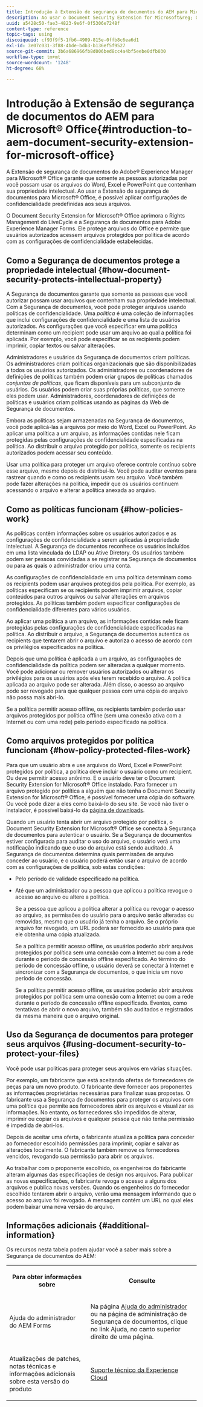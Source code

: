 ```yaml
---
title: Introdução à Extensão de segurança de documentos do AEM para Microsoft® Office
description: Ao usar o Document Security Extension for Microsoft&reg; Office, você pode aplicar configurações de confidencialidade predefinidas a seus arquivos do Microsoft&reg; Office.
uuid: a5428c50-fae3-4823-9e6f-0f5306e7248f
content-type: reference
topic-tags: using
discoiquuid: cf93f9f5-1fb6-4909-815e-0ffb8c6ea6d1
exl-id: 3e07c031-3f88-4bde-bdb3-b136ef5f9527
source-git-commit: 3b6a686966fb8d006bed8cc4a4bf5eebe0dfb030
workflow-type: tm+mt
source-wordcount: '1248'
ht-degree: 68%

---
```


# Introdução à Extensão de segurança de documentos do AEM para Microsoft® Office{#introduction-to-aem-document-security-extension-for-microsoft-office}

A Extensão de segurança de documentos do Adobe® Experience Manager para Microsoft® Office garante que somente as pessoas autorizadas por você possam usar os arquivos do Word, Excel e PowerPoint que contenham sua propriedade intelectual. Ao usar a Extensão de segurança de documentos para Microsoft® Office, é possível aplicar configurações de confidencialidade predefinidas aos seus arquivos.

O Document Security Extension for Microsoft® Office aprimora o Rights Management do LiveCycle e a Segurança de documentos para Adobe Experience Manager Forms. Ele protege arquivos do Office e permite que usuários autorizados acessem arquivos protegidos por política de acordo com as configurações de confidencialidade estabelecidas.

## Como a Segurança de documentos protege a propriedade intelectual {#how-document-security-protects-intellectual-property}

A Segurança de documentos garante que somente as pessoas que você autorizar possam usar arquivos que contenham sua propriedade intelectual. Com a Segurança de documentos, você pode proteger arquivos usando políticas de confidencialidade. Uma *política* é uma coleção de informações que inclui configurações de confidencialidade e uma lista de usuários autorizados. As configurações que você especificar em uma política determinam como um recipient pode usar um arquivo ao qual a política foi aplicada. Por exemplo, você pode especificar se os recipients podem imprimir, copiar textos ou salvar alterações.

Administradores e usuários da Segurança de documentos criam políticas. Os administradores criam políticas organizacionais que são disponibilizadas a todos os usuários autorizados. Os administradores ou coordenadores de definições de políticas também podem criar grupos de políticas chamados *conjuntos de políticas*, que ficam disponíveis para um subconjunto de usuários. Os usuários podem criar suas próprias políticas, que somente eles podem usar. Administradores, coordenadores de definições de políticas e usuários criam políticas usando as páginas da Web de Segurança de documentos.

Embora as políticas sejam armazenadas na Segurança de documentos, você pode aplicá-las a arquivos por meio do Word, Excel ou PowerPoint. Ao aplicar uma política a um arquivo, as informações contidas nele ficam protegidas pelas configurações de confidencialidade especificadas na política. Ao distribuir o arquivo protegido por política, somente os recipients autorizados podem acessar seu conteúdo.

Usar uma política para proteger um arquivo oferece controle contínuo sobre esse arquivo, mesmo depois de distribuí-lo. Você pode auditar eventos para rastrear quando e como os recipients usam seu arquivo. Você também pode fazer alterações na política, impedir que os usuários continuem acessando o arquivo e alterar a política anexada ao arquivo.

## Como as políticas funcionam {#how-policies-work}

As políticas contêm informações sobre os usuários autorizados e as configurações de confidencialidade a serem aplicadas à propriedade intelectual. A Segurança de documentos reconhece os usuários incluídos em uma lista vinculada do LDAP ou Ative Diretory. Os usuários também podem ser pessoas convidadas a se registrar na Segurança de documentos ou para as quais o administrador criou uma conta.

As configurações de confidencialidade em uma política determinam como os recipients podem usar arquivos protegidos pela política. Por exemplo, as políticas especificam se os recipients podem imprimir arquivos, copiar conteúdos para outros arquivos ou salvar alterações em arquivos protegidos. As políticas também podem especificar configurações de confidencialidade diferentes para vários usuários.

Ao aplicar uma política a um arquivo, as informações contidas nele ficam protegidas pelas configurações de confidencialidade especificadas na política. Ao distribuir o arquivo, a Segurança de documentos autentica os recipients que tentarem abrir o arquivo e autoriza o acesso de acordo com os privilégios especificados na política.

Depois que uma política é aplicada a um arquivo, as configurações de confidencialidade da política podem ser alteradas a qualquer momento. Você pode adicionar ou remover usuários autorizados ou alterar os privilégios para os usuários após eles terem recebido o arquivo. A política aplicada ao arquivo pode ser alterada. Além disso, o acesso ao arquivo pode ser revogado para que qualquer pessoa com uma cópia do arquivo não possa mais abri-lo.

Se a política permitir acesso offline, os recipients também poderão usar arquivos protegidos por política offline (sem uma conexão ativa com a Internet ou com uma rede) pelo período especificado na política.

## Como arquivos protegidos por política funcionam {#how-policy-protected-files-work}

Para que um usuário abra e use arquivos do Word, Excel e PowerPoint protegidos por política, a política deve incluir o usuário como um recipient. Ou deve permitir acesso anônimo. E o usuário deve ter o Document Security Extension for Microsoft® Office instalado. Para fornecer um arquivo protegido por política a alguém que não tenha o Document Security Extension for Microsoft® Office, é possível fornecer uma cópia do software. Ou você pode dizer a eles como baixá-lo do seu site. Se você não tiver o instalador, é possível baixá-lo da [página de downloads](https://experienceleague.adobe.com/en/docs/experience-manager-document-security/using/download-installer).

Quando um usuário tenta abrir um arquivo protegido por política, o Document Security Extension for Microsoft® Office se conecta à Segurança de documentos para autenticar o usuário. Se a Segurança de documentos estiver configurada para auditar o uso do arquivo, o usuário verá uma notificação indicando que o uso do arquivo está sendo auditado. A Segurança de documentos determina quais permissões de arquivo conceder ao usuário, e o usuário poderá então usar o arquivo de acordo com as configurações de política, sob estas condições:

* Pelo período de validade especificado na política.
* Até que um administrador ou a pessoa que aplicou a política revogue o acesso ao arquivo ou altere a política.

  Se a pessoa que aplicou a política alterar a política ou revogar o acesso ao arquivo, as permissões do usuário para o arquivo serão alteradas ou removidas, mesmo que o usuário já tenha o arquivo. Se o próprio arquivo for revogado, um URL poderá ser fornecido ao usuário para que ele obtenha uma cópia atualizada.

  Se a política permitir acesso offline, os usuários poderão abrir arquivos protegidos por política sem uma conexão com a Internet ou com a rede durante o período de concessão offline especificado. Ao término do período de concessão offline, o usuário deverá se conectar à Internet e sincronizar com a Segurança de documentos, o que inicia um novo período de concessão.

  Se a política permitir acesso offline, os usuários poderão abrir arquivos protegidos por política sem uma conexão com a Internet ou com a rede durante o período de concessão offline especificado. Eventos, como tentativas de abrir o novo arquivo, também são auditados e registrados da mesma maneira que o arquivo original.

## Uso da Segurança de documentos para proteger seus arquivos {#using-document-security-to-protect-your-files}

Você pode usar políticas para proteger seus arquivos em várias situações.

Por exemplo, um fabricante que está aceitando ofertas de fornecedores de peças para um novo produto. O fabricante deve fornecer aos proponentes as informações proprietárias necessárias para finalizar suas propostas. O fabricante usa a Segurança de documentos para proteger os arquivos com uma política que permite aos fornecedores abrir os arquivos e visualizar as informações. No entanto, os fornecedores são impedidos de alterar, imprimir ou copiar os arquivos e qualquer pessoa que não tenha permissão é impedida de abri-los.

Depois de aceitar uma oferta, o fabricante atualiza a política para conceder ao fornecedor escolhido permissões para imprimir, copiar e salvar as alterações localmente. O fabricante também remove os fornecedores vencidos, revogando sua permissão para abrir os arquivos.

Ao trabalhar com o proponente escolhido, os engenheiros do fabricante alteram algumas das especificações de design nos arquivos. Para publicar as novas especificações, o fabricante revoga o acesso a alguns dos arquivos e publica novas versões. Quando os engenheiros do fornecedor escolhido tentarem abrir o arquivo, verão uma mensagem informando que o acesso ao arquivo foi revogado. A mensagem contém um URL no qual eles podem baixar uma nova versão do arquivo.

## Informações adicionais {#additional-information}

Os recursos nesta tabela podem ajudar você a saber mais sobre a Segurança de documentos do AEM:

<table >
 <tbody>
  <tr>
   <th><p>Para obter informações sobre</p> </th>
   <th><p>Consulte</p> </th>
  </tr>
  <tr>
   <td><p>Ajuda do administrador do AEM Forms</p> </td>
   <td><p>Na página <a href="https://experienceleague.adobe.com/en/docs/experience-manager-65/content/forms/administrator-help/get-started/configure-general-aem-forms-settings">Ajuda do administrador</a> ou na página de administração de Segurança de documentos, clique no link Ajuda, no canto superior direito de uma página.</p> </td>
  </tr>
  <tr>
   <td><p>Atualizações de patches, notas técnicas e informações adicionais sobre esta versão do produto</p> </td>
   <td><p><a href="https://experienceleague.adobe.com/?support-solution=General&amp;support-tab=home&amp;lang=pt-BR#support">Suporte técnico da Experience Cloud</a></p> </td>
  </tr>
 </tbody>
</table>
